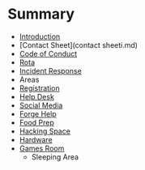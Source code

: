 # Summary

* [Introduction](README.md)
* [Contact Sheet](contact sheeti.md)
* [Code of Conduct](code_of_conduct.md)
* [Rota](rota.md)
* [Incident Response](incident_response.md)
* Areas
* [Registration](areas/registration.md)
* [Help Desk](areas/help_desk.md)
* [Social Media](areas/social_media.md)
* [Forge Help](areas/forge_help.md)
* [Food Prep](areas/food_prep.md)
* [Hacking Space](areas/hacking_space.md)
* [Hardware](areas/hardware.md)
* [Games Room](areas/games_room.md)
   * Sleeping Area

